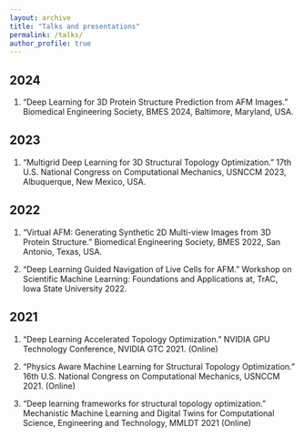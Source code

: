 ```yaml
---
layout: archive
title: "Talks and presentations"
permalink: /talks/
author_profile: true
---
```

## 2024

1. “Deep Learning for 3D Protein Structure Prediction from AFM Images.” Biomedical Engineering Society, BMES 2024, Baltimore, Maryland, USA.

## 2023

1. “Multigrid Deep Learning for 3D Structural Topology Optimization.” 17th U.S. National Congress on Computational Mechanics, USNCCM 2023, Albuquerque, New Mexico, USA.

## 2022

1. “Virtual AFM: Generating Synthetic 2D Multi-view Images from 3D Protein Structure.” Biomedical Engineering Society, BMES 2022, San Antonio, Texas, USA.

2. “Deep Learning Guided Navigation of Live Cells for AFM.” Workshop on Scientific Machine Learning: Foundations and Applications at, TrAC, Iowa State University 2022.

## 2021

1. “Deep Learning Accelerated Topology Optimization.” NVIDIA GPU Technology Conference, NVIDIA GTC 2021. (Online)

2. “Physics Aware Machine Learning for Structural Topology Optimization.” 16th U.S. National Congress on Computational Mechanics, USNCCM 2021. (Online)

3. “Deep learning frameworks for structural topology optimization.” Mechanistic Machine Learning and Digital Twins for Computational Science, Engineering and Technology, MMLDT 2021 (Online)